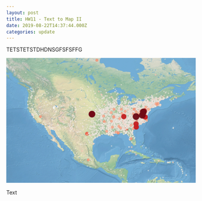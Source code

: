 ```yaml
---
layout: post
title: HW11 - Text to Map II
date: 2019-08-22T14:37:44.000Z
categories: update
---
```

TETSTETSTDHDNSGFSFSFFG

<img src="/images/fulls/Dispatch-freq-1861-1865_GIF-Animation_MID.gif" class="fit image"> 


Text
